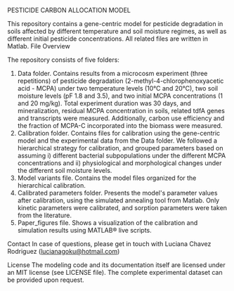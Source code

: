 PESTICIDE CARBON ALLOCATION MODEL 

This repository contains a gene-centric model for pesticide degradation in soils affected by different temperature and soil moisture regimes, as well as different initial pesticide concentrations. All related files are written in Matlab.
File Overview

The repository consists of five folders:

1. Data folder. Contains results from a microcosm experiment (three repetitions) of pesticide degradation (2-methyl-4-chlorophenoxyacetic acid - MCPA) under two temperature levels (10°C and 20°C), two soil moisture levels (pF 1.8 and 3.5), and two initial MCPA concentrations (1 and 20 mg/kg). Total experiment duration was 30 days, and mineralization, residual MCPA concentration in soils, related tdfA genes and transcripts were measured. Additionally, carbon use efficiency and the fraction of MCPA-C incorporated into the biomass were measured. 
2. Calibration folder. Contains files for calibration using the gene-centric model and the experimental data from the Data folder. We followed a hierarchical strategy for calibration, and grouped parameters based on assuming i) different bacterial subpopulations under the different MCPA concentrations and ii) physiological and morphological changes under the different soil moisture levels. 
3. Model variants file. Contains the model files organized for the hierarchical calibration. 
4. Calibrated parameters folder. Presents the model's parameter values after calibration, using the simulated annealing tool from Matlab. Only kinetic parameters were calibrated, and sorption parameters were taken from the literature. 
5. Paper_figures file. Shows a visualization of the calibration and simulation results using MATLAB® live scripts.

Contact
In case of questions, please get in touch with Luciana Chavez Rodriguez (lucianagoku@hotmail.com)

License
The modeling code and its documentation itself are licensed under an MIT license (see LICENSE file). The complete experimental dataset can be provided upon request.
